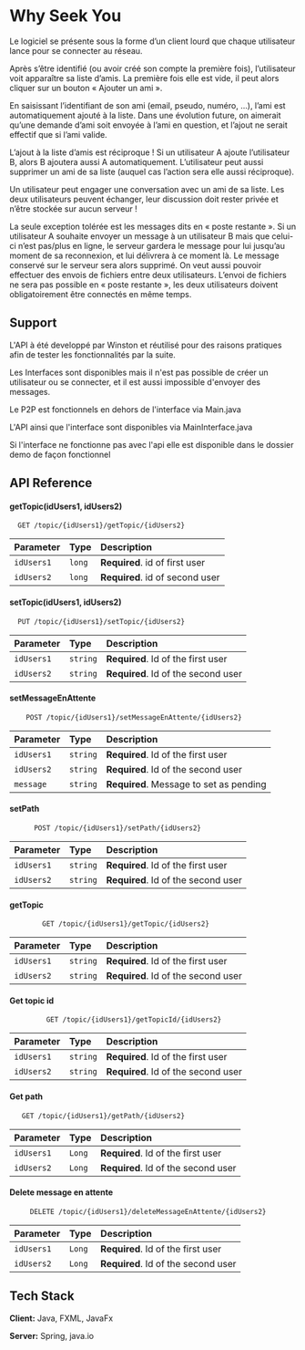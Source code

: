 
# Why Seek You

Le logiciel se présente sous la forme d’un client lourd que chaque utilisateur lance pour
se connecter au réseau.

Après s’être identifié (ou avoir créé son compte la première fois), l’utilisateur voit
apparaître sa liste d’amis. La première fois elle est vide, il peut alors cliquer sur un
bouton « Ajouter un ami ».

En saisissant l’identifiant de son ami (email, pseudo, numéro, ...), l’ami est
automatiquement ajouté à la liste. Dans une évolution future, on aimerait qu’une
demande d’ami soit envoyée à l’ami en question, et l’ajout ne serait effectif que si l’ami
valide.

L’ajout à la liste d’amis est réciproque ! Si un utilisateur A ajoute l’utilisateur B, alors B
ajoutera aussi A automatiquement.
L’utilisateur peut aussi supprimer un ami de sa liste (auquel cas l’action sera elle aussi
réciproque).

Un utilisateur peut engager une conversation avec un ami de sa liste. Les deux
utilisateurs peuvent échanger, leur discussion doit rester privée et n’être stockée sur
aucun serveur !

La seule exception tolérée est les messages dits en « poste restante ». Si un utilisateur A
souhaite envoyer un message à un utilisateur B mais que celui-ci n’est pas/plus en ligne,
le serveur gardera le message pour lui jusqu’au moment de sa reconnexion, et lui
délivrera à ce moment là. Le message conservé sur le serveur sera alors supprimé.
On veut aussi pouvoir effectuer des envois de fichiers entre deux utilisateurs. L’envoi de
fichiers ne sera pas possible en « poste restante », les deux utilisateurs doivent
obligatoirement être connectés en même temps.

## Support

L'API à été developpé par Winston et réutilisé pour des raisons pratiques afin de tester les fonctionnalités par la suite.

Les Interfaces sont disponibles mais il n'est pas possible de créer un utilisateur ou se connecter, et il est aussi impossible d'envoyer des messages.

Le P2P est fonctionnels en dehors de l'interface via Main.java

L'API ainsi que l'interface sont disponibles via MainInterface.java

Si l'interface ne fonctionne pas avec l'api elle est disponible dans le dossier demo de façon fonctionnel



## API Reference

#### getTopic(idUsers1, idUsers2)

```http
  GET /topic/{idUsers1}/getTopic/{idUsers2}
```

| Parameter | Type     | Description                       |
| :-------- | :------- | :-------------------------------- |
| `idUsers1`      | `long` | **Required**. id of first user |
| `idUsers2`      | `long` | **Required**. id of second user |
 
#### setTopic(idUsers1, idUsers2)

```http
  PUT /topic/{idUsers1}/setTopic/{idUsers2}
```

| Parameter | Type     | Description                       |
| :-------- | :------- | :-------------------------------- |
| `idUsers1`      | `string` | **Required**. Id of the first user |
| `idUsers2`      | `string` | **Required**. Id of the second user |


#### setMessageEnAttente

```http
    POST /topic/{idUsers1}/setMessageEnAttente/{idUsers2}
```

| Parameter | Type     | Description                       |
| :-------- | :------- | :-------------------------------- |
| `idUsers1`      | `string` | **Required**. Id of the first user |
| `idUsers2`      | `string` | **Required**. Id of the second user |
| `message`      | `string` | **Required**. Message to set as pending |



#### setPath

```http
      POST /topic/{idUsers1}/setPath/{idUsers2}
```

| Parameter | Type     | Description                       |
| :-------- | :------- | :-------------------------------- |
| `idUsers1`      | `string` | **Required**. Id of the first user |
| `idUsers2`      | `string` | **Required**. Id of the second user |

#### getTopic

```http
        GET /topic/{idUsers1}/getTopic/{idUsers2}
```

| Parameter | Type     | Description                       |
| :-------- | :------- | :-------------------------------- |
| `idUsers1`      | `string` | **Required**. Id of the first user |
| `idUsers2`      | `string` | **Required**. Id of the second user |


#### Get topic id

```http
         GET /topic/{idUsers1}/getTopicId/{idUsers2}
```

| Parameter | Type     | Description                       |
| :-------- | :------- | :-------------------------------- |
| `idUsers1`      | `string` | **Required**. Id of the first user |
| `idUsers2`      | `string` | **Required**. Id of the second user |

#### Get path

```http
   GET /topic/{idUsers1}/getPath/{idUsers2}
```

| Parameter | Type     | Description                       |
| :-------- | :------- | :-------------------------------- |
| `idUsers1`      | `Long` | **Required**. Id of the first user |
| `idUsers2`      | `Long` | **Required**. Id of the second user |

#### Delete message en attente

```http
     DELETE /topic/{idUsers1}/deleteMessageEnAttente/{idUsers2}
```

| Parameter | Type     | Description                       |
| :-------- | :------- | :-------------------------------- |
| `idUsers1`      | `Long` | **Required**. Id of the first user |
| `idUsers2`      | `Long` | **Required**. Id of the second user |

## Tech Stack

**Client:** Java, FXML, JavaFx

**Server:** Spring, java.io
